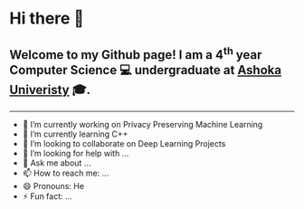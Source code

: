 # Hi there 👋 

## Welcome to my Github page! I am a 4<sup>th</sup> year Computer Science :computer:  undergraduate at [Ashoka Univeristy](ashoka.edu.in) :mortar_board:.

___

- 🔭 I’m currently working on Privacy Preserving Machine Learning
- 🌱 I’m currently learning C++
- 👯 I’m looking to collaborate on Deep Learning Projects
- 🤔 I’m looking for help with ...
- 💬 Ask me about ...
- 📫 How to reach me: ...
- 😄 Pronouns: He
- ⚡ Fun fact: ...


